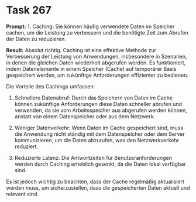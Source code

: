 # Task 267

**Prompt:** 1. Caching: Sie können häufig verwendete Daten im Speicher cachen, um die Leistung zu verbessern und die benötigte Zeit zum Abrufen der Daten zu reduzieren.

**Result:**
Absolut richtig. Caching ist eine effektive Methode zur Verbesserung der Leistung von Anwendungen, insbesondere in Szenarien, in denen die gleichen Daten wiederholt abgerufen werden. Es funktioniert, indem Datenelemente in einem Speicher (Cache) auf temporärer Basis gespeichert werden, um zukünftige Anforderungen effizienter zu bedienen.

Die Vorteile des Cachings umfassen:
1. Schnellere Datenabruf: Durch das Speichern von Daten im Cache können zukünftige Anforderungen diese Daten schneller abrufen und verwenden, da sie vom Arbeitsspeicher aus abgerufen werden können, anstatt von einem Datenspeicher oder aus dem Netzwerk.

2. Weniger Datenverkehr: Wenn Daten im Cache gespeichert sind, muss die Anwendung nicht ständig mit dem Datenspeicher oder dem Server kommunizieren, um die Daten abzurufen, was den Netzwerkverkehr reduziert.

3. Reduzierte Latenz: Die Antwortzeiten für Benutzeranforderungen werden durch Caching erheblich gesenkt, da die Daten lokal verfügbar sind.

Es ist jedoch wichtig zu beachten, dass der Cache regelmäßig aktualisiert werden muss, um sicherzustellen, dass die gespeicherten Daten aktuell und relevant sind.
